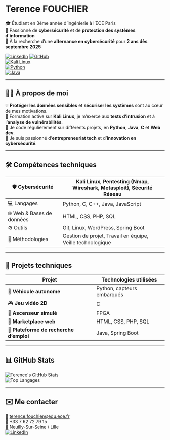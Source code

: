 # Terence FOUCHIER

🎓 Étudiant en 3ème année d’ingénierie à l’ECE Paris  
🔐 Passionné de **cybersécurité** et de **protection des systèmes d'information**  
📅 À la recherche d’une **alternance en cybersécurité** pour **2 ans dès septembre 2025**

[![LinkedIn](https://img.shields.io/badge/LinkedIn-blue?style=for-the-badge&logo=linkedin)](https://linkedin.com/in/terence-fouchier-512b7526a](https://www.linkedin.com/in/terence-fouchier-512b7526a/)/)  
[![GitHub](https://img.shields.io/badge/GitHub-100000?style=for-the-badge&logo=github&logoColor=white)](https://github.com/Terry2932)  
[![Kali Linux](https://img.shields.io/badge/Kali_Linux-557C94?style=for-the-badge&logo=kalilinux&logoColor=white)]()  
[![Python](https://img.shields.io/badge/Python-3670A0?style=for-the-badge&logo=python&logoColor=ffdd54)]()  
[![Java](https://img.shields.io/badge/Java-ED8B00?style=for-the-badge&logo=java&logoColor=white)]()

---

## 👨‍💻 À propos de moi

💡 **Protéger les données sensibles** et **sécuriser les systèmes** sont au cœur de mes motivations.  
🎯 Formation active sur **Kali Linux**, je m’exerce aux **tests d’intrusion** et à l’**analyse de vulnérabilités**.  
🚀 Je code régulièrement sur différents projets, en **Python**, **Java**, **C** et **Web dev**.  
💼 Je suis passionné d’**entrepreneuriat tech** et d’**innovation en cybersécurité**.

---

## 🛠️ Compétences techniques

| 🛡️ Cybersécurité       | Kali Linux, Pentesting (Nmap, Wireshark, Metasploit), Sécurité Réseau |
|------------------------|----------------------------------------------------------------------|
| 💻 Langages            | Python, C, C++, Java, JavaScript |
| 🌐 Web & Bases de données | HTML, CSS, PHP, SQL |
| ⚙️ Outils               | Git, Linux, WordPress, Spring Boot |
| 📂 Méthodologies        | Gestion de projet, Travail en équipe, Veille technologique |

---

## 🚀 Projets techniques

| Projet                                   | Technologies utilisées           |
|------------------------------------------|----------------------------------|
| 🚗 **Véhicule autonome**                | Python, capteurs embarqués       |
| 🎮 **Jeu vidéo 2D**                     | C                               |
| 🏢 **Ascenseur simulé**                 | FPGA                            |
| 🛒 **Marketplace web**                  | HTML, CSS, PHP, SQL             |
| 💼 **Plateforme de recherche d’emploi** | Java, Spring Boot               |

---

## 📊 GitHub Stats

![Terence's GitHub Stats](https://github-readme-stats.vercel.app/api?username=Terry2932&show_icons=true&theme=radical)  
![Top Langages](https://github-readme-stats.vercel.app/api/top-langs/?username=Terry2932&layout=compact&theme=radical)

---

## ✉️ Me contacter

📧 terence.fouchier@edu.ece.fr  
📱 +33 7 62 72 79 15  
📍 Neuilly-Sur-Seine / Lille  
[![LinkedIn](https://img.shields.io/badge/LinkedIn-blue?style=flat-square&logo=linkedin)](https://www.linkedin.com/in/terence-fouchier/)  
